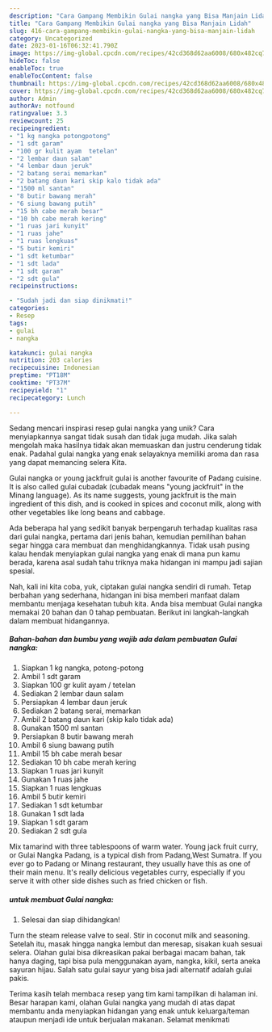 ```yaml
---
description: "Cara Gampang Membikin Gulai nangka yang Bisa Manjain Lidah"
title: "Cara Gampang Membikin Gulai nangka yang Bisa Manjain Lidah"
slug: 416-cara-gampang-membikin-gulai-nangka-yang-bisa-manjain-lidah
category: Uncategorized
date: 2023-01-16T06:32:41.790Z
image: https://img-global.cpcdn.com/recipes/42cd368d62aa6008/680x482cq70/gulai-nangka-foto-resep-utama.jpg
hideToc: false
enableToc: true
enableTocContent: false
thumbnail: https://img-global.cpcdn.com/recipes/42cd368d62aa6008/680x482cq70/gulai-nangka-foto-resep-utama.jpg
cover: https://img-global.cpcdn.com/recipes/42cd368d62aa6008/680x482cq70/gulai-nangka-foto-resep-utama.jpg
author: Admin
authorAv: notfound
ratingvalue: 3.3
reviewcount: 25
recipeingredient:
- "1 kg nangka potongpotong"
- "1 sdt garam"
- "100 gr kulit ayam  tetelan"
- "2 lembar daun salam"
- "4 lembar daun jeruk"
- "2 batang serai memarkan"
- "2 batang daun kari skip kalo tidak ada"
- "1500 ml santan"
- "8 butir bawang merah"
- "6 siung bawang putih"
- "15 bh cabe merah besar"
- "10 bh cabe merah kering"
- "1 ruas jari kunyit"
- "1 ruas jahe"
- "1 ruas lengkuas"
- "5 butir kemiri"
- "1 sdt ketumbar"
- "1 sdt lada"
- "1 sdt garam"
- "2 sdt gula"
recipeinstructions:

- "Sudah jadi dan siap dinikmati!"
categories:
- Resep
tags:
- gulai
- nangka

katakunci: gulai nangka 
nutrition: 203 calories
recipecuisine: Indonesian
preptime: "PT18M"
cooktime: "PT37M"
recipeyield: "1"
recipecategory: Lunch

---
```





Sedang mencari inspirasi resep gulai nangka yang unik? Cara menyiapkannya sangat tidak susah dan tidak juga mudah. Jika salah mengolah maka hasilnya tidak akan memuaskan dan justru cenderung tidak enak. Padahal gulai nangka yang enak selayaknya memiliki aroma dan rasa yang dapat memancing selera Kita.





Gulai nangka or young jackfruit gulai is another favourite of Padang cuisine. It is also called gulai cubadak (cubadak means &#34;young jackfruit&#34; in the Minang language). As its name suggests, young jackfruit is the main ingredient of this dish, and is cooked in spices and coconut milk, along with other vegetables like long beans and cabbage.

Ada beberapa hal yang sedikit banyak berpengaruh terhadap kualitas rasa dari gulai nangka, pertama dari jenis bahan, kemudian pemilihan bahan segar hingga cara membuat dan menghidangkannya. Tidak usah pusing kalau hendak menyiapkan gulai nangka yang enak di mana pun kamu berada, karena asal sudah tahu triknya maka hidangan ini mampu jadi sajian spesial.






Nah, kali ini kita coba, yuk, ciptakan gulai nangka sendiri di rumah. Tetap berbahan yang sederhana, hidangan ini bisa memberi manfaat dalam membantu menjaga kesehatan tubuh kita. Anda bisa membuat Gulai nangka memakai 20 bahan dan 0 tahap pembuatan. Berikut ini langkah-langkah dalam membuat hidangannya.

<!--inarticleads1-->

##### Bahan-bahan dan bumbu yang wajib ada dalam pembuatan Gulai nangka:

1. Siapkan 1 kg nangka, potong-potong
1. Ambil 1 sdt garam
1. Siapkan 100 gr kulit ayam / tetelan
1. Sediakan 2 lembar daun salam
1. Persiapkan 4 lembar daun jeruk
1. Sediakan 2 batang serai, memarkan
1. Ambil 2 batang daun kari (skip kalo tidak ada)
1. Gunakan 1500 ml santan
1. Persiapkan 8 butir bawang merah
1. Ambil 6 siung bawang putih
1. Ambil 15 bh cabe merah besar
1. Sediakan 10 bh cabe merah kering
1. Siapkan 1 ruas jari kunyit
1. Gunakan 1 ruas jahe
1. Siapkan 1 ruas lengkuas
1. Ambil 5 butir kemiri
1. Sediakan 1 sdt ketumbar
1. Gunakan 1 sdt lada
1. Siapkan 1 sdt garam
1. Sediakan 2 sdt gula


Mix tamarind with three tablespoons of warm water. Young jack fruit curry, or Gulai Nangka Padang, is a typical dish from Padang,West Sumatra. If you ever go to Padang or Minang restaurant, they usually have this as one of their main menu. It&#39;s really delicious vegetables curry, especially if you serve it with other side dishes such as fried chicken or fish. 

<!--inarticleads2-->

#####  untuk membuat Gulai nangka:


1. Selesai dan siap dihidangkan!

Turn the steam release valve to seal. Stir in coconut milk and seasoning. Setelah itu, masak hingga nangka lembut dan meresap, sisakan kuah sesuai selera. Olahan gulai bisa dikreasikan pakai berbagai macam bahan, tak hanya daging, tapi bisa pula menggunakan ayam, nangka, kikil, serta aneka sayuran hijau. Salah satu gulai sayur yang bisa jadi alternatif adalah gulai pakis. 

Terima kasih telah membaca resep yang tim kami tampilkan di halaman ini. Besar harapan kami, olahan Gulai nangka yang mudah di atas dapat membantu anda menyiapkan hidangan yang enak untuk keluarga/teman ataupun menjadi ide untuk berjualan makanan. Selamat menikmati
